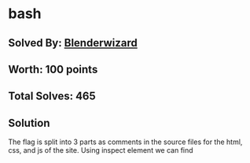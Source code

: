 # bash
## Solved By: [Blenderwizard](https://github.com/Blenderwizard)
## Worth: 100 points
## Total Solves: 465
## Solution

The flag is split into 3 parts as comments in the source files for the html, css, and js of the site. Using inspect element we can find